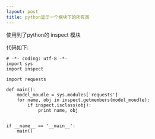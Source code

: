 ```yaml
---
layout: post
title: python显示一个模块下的所有类
---
```


使用到了python的 inspect 模块

代码如下:

    # -*- coding: utf-8 -*-
    import sys
    import inspect
    
    import requests
    
    def main():
        model_moudle = sys.modules['requests']
        for name, obj in inspect.getmembers(model_moudle):
            if inspect.isclass(obj):
                print name, obj
    
    
    if __name__ == '__main__':
        main()

